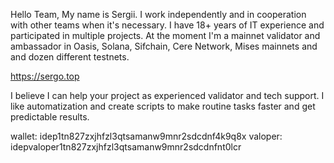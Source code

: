 Hello Team,
My name is Sergii. I work independently and in cooperation with other teams when it's necessary. I have 18+ years of IT experience and participated in multiple projects.
At the moment I'm a mainnet validator and ambassador in Oasis, Solana, Sifchain, Cere Network, Mises mainnets and and dozen different testnets.

https://sergo.top

I believe I can help your project as experienced validator and tech support. I like automatization and create scripts to make routine tasks faster and get predictable results.

wallet: idep1tn827zxjhfzl3qtsamanw9mnr2sdcdnf4k9q8x
valoper: idepvaloper1tn827zxjhfzl3qtsamanw9mnr2sdcdnfnt0lcr
